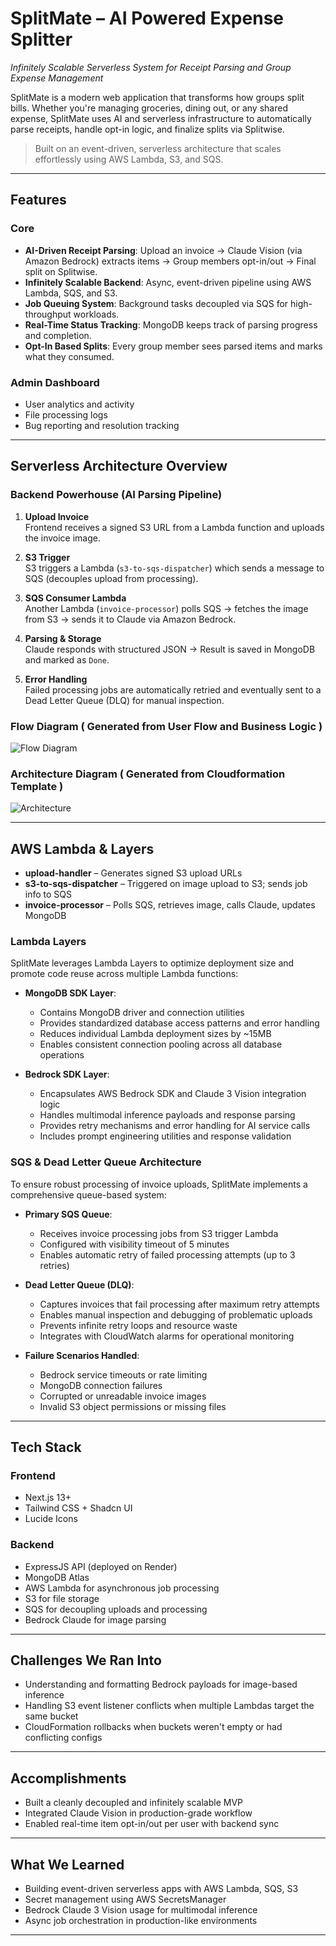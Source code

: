 # SplitMate – AI Powered Expense Splitter

_Infinitely Scalable Serverless System for Receipt Parsing and Group Expense Management_

SplitMate is a modern web application that transforms how groups split bills. Whether you're managing groceries, dining out, or any shared expense, SplitMate uses AI and serverless infrastructure to automatically parse receipts, handle opt-in logic, and finalize splits via Splitwise.

> Built on an event-driven, serverless architecture that scales effortlessly using AWS Lambda, S3, and SQS.

---

## Features

### Core

- **AI-Driven Receipt Parsing**: Upload an invoice → Claude Vision (via Amazon Bedrock) extracts items → Group members opt-in/out → Final split on Splitwise.
- **Infinitely Scalable Backend**: Async, event-driven pipeline using AWS Lambda, SQS, and S3.
- **Job Queuing System**: Background tasks decoupled via SQS for high-throughput workloads.
- **Real-Time Status Tracking**: MongoDB keeps track of parsing progress and completion.
- **Opt-In Based Splits**: Every group member sees parsed items and marks what they consumed.

### Admin Dashboard

- User analytics and activity
- File processing logs
- Bug reporting and resolution tracking

---

## Serverless Architecture Overview

### Backend Powerhouse (AI Parsing Pipeline)

1. **Upload Invoice**  
   Frontend receives a signed S3 URL from a Lambda function and uploads the invoice image.

2. **S3 Trigger**  
   S3 triggers a Lambda (`s3-to-sqs-dispatcher`) which sends a message to SQS (decouples upload from processing).

3. **SQS Consumer Lambda**  
   Another Lambda (`invoice-processor`) polls SQS → fetches the image from S3 → sends it to Claude via Amazon Bedrock.

4. **Parsing & Storage**  
   Claude responds with structured JSON → Result is saved in MongoDB and marked as `Done`.

5. **Error Handling**  
   Failed processing jobs are automatically retried and eventually sent to a Dead Letter Queue (DLQ) for manual inspection.

### Flow Diagram ( Generated from User Flow and Business Logic )

![Flow Diagram](https://resume-jenish.s3.us-east-1.amazonaws.com/image.png)

### Architecture Diagram ( Generated from Cloudformation Template )

![Architecture](https://resume-jenish.s3.us-east-1.amazonaws.com/Architecture.png)

---

## AWS Lambda & Layers

- **upload-handler** – Generates signed S3 upload URLs
- **s3-to-sqs-dispatcher** – Triggered on image upload to S3; sends job info to SQS
- **invoice-processor** – Polls SQS, retrieves image, calls Claude, updates MongoDB

### Lambda Layers

SplitMate leverages Lambda Layers to optimize deployment size and promote code reuse across multiple Lambda functions:

- **MongoDB SDK Layer**:

  - Contains MongoDB driver and connection utilities
  - Provides standardized database access patterns and error handling
  - Reduces individual Lambda deployment sizes by ~15MB
  - Enables consistent connection pooling across all database operations

- **Bedrock SDK Layer**:
  - Encapsulates AWS Bedrock SDK and Claude 3 Vision integration logic
  - Handles multimodal inference payloads and response parsing
  - Provides retry mechanisms and error handling for AI service calls
  - Includes prompt engineering utilities and response validation

### SQS & Dead Letter Queue Architecture

To ensure robust processing of invoice uploads, SplitMate implements a comprehensive queue-based system:

- **Primary SQS Queue**:

  - Receives invoice processing jobs from S3 trigger Lambda
  - Configured with visibility timeout of 5 minutes
  - Enables automatic retry of failed processing attempts (up to 3 retries)

- **Dead Letter Queue (DLQ)**:

  - Captures invoices that fail processing after maximum retry attempts
  - Enables manual inspection and debugging of problematic uploads
  - Prevents infinite retry loops and resource waste
  - Integrates with CloudWatch alarms for operational monitoring

- **Failure Scenarios Handled**:
  - Bedrock service timeouts or rate limiting
  - MongoDB connection failures
  - Corrupted or unreadable invoice images
  - Invalid S3 object permissions or missing files

---

## Tech Stack

### Frontend

- Next.js 13+
- Tailwind CSS + Shadcn UI
- Lucide Icons

### Backend

- ExpressJS API (deployed on Render)
- MongoDB Atlas
- AWS Lambda for asynchronous job processing
- S3 for file storage
- SQS for decoupling uploads and processing
- Bedrock Claude for image parsing

---

## Challenges We Ran Into

- Understanding and formatting Bedrock payloads for image-based inference
- Handling S3 event listener conflicts when multiple Lambdas target the same bucket
- CloudFormation rollbacks when buckets weren't empty or had conflicting configs

---

## Accomplishments

- Built a cleanly decoupled and infinitely scalable MVP
- Integrated Claude Vision in production-grade workflow
- Enabled real-time item opt-in/out per user with backend sync

---

## What We Learned

- Building event-driven serverless apps with AWS Lambda, SQS, S3
- Secret management using AWS SecretsManager
- Bedrock Claude 3 Vision usage for multimodal inference
- Async job orchestration in production-like environments

---
